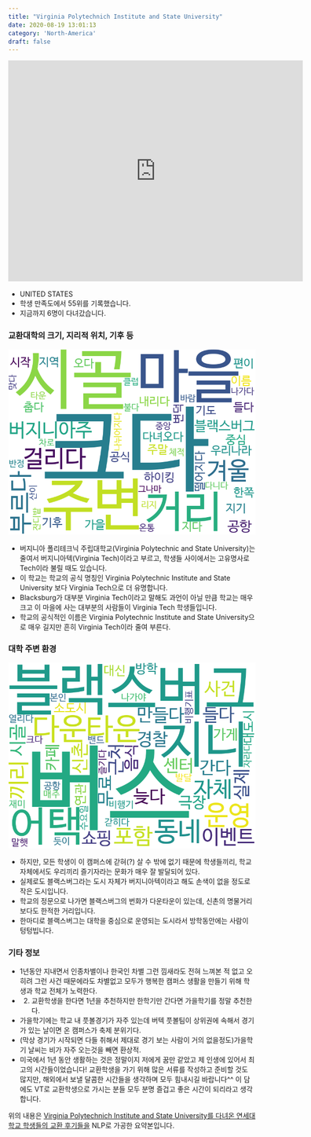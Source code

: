 ```yaml
---
title: "Virginia Polytechnich Institute and State University"
date: 2020-08-19 13:01:13
category: 'North-America'
draft: false
---
```


<iframe
width="600"
height="450"
frameborder="0" style="border:0"
src="https://www.google.com/maps/embed/v1/place?key=AIzaSyC9e1AME-pVmWC4hBpFdu5S4dKzyepa3HQ&q=Virginia+Polytechnich+Institute+and+State+University&center=37.2283843,-80.4234167&zoom=14" allowfullscreen>
</iframe>

* UNITED STATES
* 학생 만족도에서 55위를 기록했습니다.
* 지금까지 6명이 다녀갔습니다. 

### 교환대학의 크기, 지리적 위치, 기후 등

![gen_info-WordCloud](../univ_wordclouds_okt/gen_info/US000259_gen_info_okt.png)

* 버지니아 폴리테크닉 주립대학교(Virginia Polytechnic and State University)는 줄여서 버지니아텍(Virginia Tech)이라고 부르고, 학생들 사이에서는 고유명사로 Tech이라 불릴 때도 있습니다.
* 이 학교는 학교의 공식 명칭인 Virginia Polytechnic Institute and State University 보다 Virginia Tech으로 더 유명합니다.
* Blacksburg가 대부분 Virginia Tech이라고 말해도 과언이 아닐 만큼 학교는 매우 크고 이 마을에 사는 대부분의 사람들이 Virginia Tech 학생들입니다.
* 학교의 공식적인 이름은 Virginia Polytechnic Institute and State University으로 매우 길지만 흔히 Virginia Tech이라 줄여 부른다.


### 대학 주변 환경

![env_info-WordCloud](../univ_wordclouds_okt/env_info/US000259_env_info_okt.png)

* 하지만, 모든 학생이 이 캠퍼스에 갇혀(?) 살 수 밖에 없기 때문에 학생들끼리, 학교 자체에서도 우리끼리 즐기자라는 문화가 매우 잘 발달되어 있다.
* 실제로도 블랙스버그라는 도시 자체가 버지니아텍이라고 해도 손색이 없을 정도로 작은 도시입니다.
* 학교의 정문으로 나가면 블랙스버그의 번화가 다운타운이 있는데, 신촌의 명물거리보다도 한적한 거리입니다.
* 한마디로 블랙스버그는 대학을 중심으로 운영되는 도시라서 방학동안에는 사람이 텅텅빕니다.


### 기타 정보

* 1년동안 지내면서 인종차별이나 한국인 차별 그런 낌새라도 전혀 느껴본 적 없고 오히려 그런 사건 때문에라도 차별없고 모두가 행복한 캠퍼스 생활을 만들기 위해 학생과 학교 전체가 노력한다.
* 2. 교환학생을 한다면 1년을 추천하지만 한학기만 간다면 가을학기를 정말 추천한다.
* 가을학기에는 학교 내 풋볼경기가 자주 있는데 버텍 풋볼팀이 상위권에 속해서 경기가 있는 날이면 온 캠퍼스가 축제 분위기다.
* (막상 경기가 시작되면 다들 취해서 제대로 경기 보는 사람이 거의 없을정도)가을학기 날씨는 비가 자주 오는것을 빼면 환상적.
* 미국에서 1년 동안 생활하는 것은 정말이지 저에게 꿈만 같았고 제 인생에 있어서 최고의 시간들이었습니다! 교환학생을 가기 위해 많은 서류를 작성하고 준비할 것도 많지만, 해외에서 보낼 달콤한 시간들을 생각하며 모두 힘내시길 바랍니다^^ 이 담에도 VT로 교환학생으로 가시는 분들 모두 분명 즐겁고 좋은 시간이 되리라고 생각합니다.


위의 내용은 [Virginia Polytechnich Institute and State University를 다녀온 연세대학교 학생들의 교환 후기들을](http://oia.yonsei.ac.kr/partner/expReport.asp?ucode=US000259&bgbn=A) NLP로 가공한 요약본입니다. 
